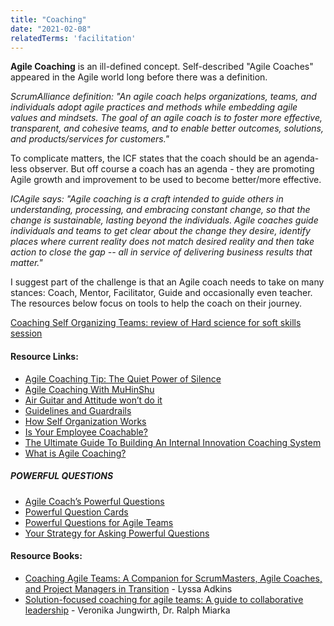```yaml
---
title: "Coaching"
date: "2021-02-08"
relatedTerms: 'facilitation'
---
```


**Agile Coaching** is an ill-defined concept. Self-described "Agile Coaches" appeared in the Agile world long before there was a definition.

_ScrumAlliance definition: "An agile coach helps organizations, teams, and individuals adopt agile practices and methods while embedding agile values and mindsets. The goal of an agile coach is to foster more effective, transparent, and cohesive teams, and to enable better outcomes, solutions, and products/services for customers."_

To complicate matters, the ICF states that the coach should be an agenda-less observer. But off course a coach has an agenda - they are promoting Agile growth and improvement to be used to become better/more effective.

_ICAgile says: "Agile coaching is a craft intended to guide others in understanding, processing, and embracing constant change, so that the change is sustainable, lasting beyond the individuals. Agile coaches guide individuals and teams to get clear about the change they desire, identify places where current reality does not match desired reality and then take action to close the gap -- all in service of delivering business results that matter."_

I suggest part of the challenge is that an Agile coach needs to take on many stances: Coach, Mentor, Facilitator, Guide and occasionally even teacher. The resources below focus on tools to help the coach on their journey.

[Coaching Self Organizing Teams: review of Hard science for soft skills session](/blog/coaching-self-organizing-teams.html)

#### Resource Links:

- [Agile Coaching Tip: The Quiet Power of Silence](https://www.solutionsiq.com/resource/blog-post/agile-coachin-power-of-silence/)
- [Agile Coaching With MuHinShu](https://dzone.com/articles/agile-coaching-with-muhinshu)
- [Air Guitar and Attitude won’t do it](https://www.infoq.com/news/2008/08/coaching_teams/)
- [Guidelines and Guardrails](https://salfreudenberg.wordpress.com/2018/04/23/guidelines-and-guardrails/)
- [How Self Organization Works](https://shift314.com/coaching-self-organizing-teams/)
- [Is Your Employee Coachable?](https://hbr.org/2015/02/is-your-employee-coachable)
- [The Ultimate Guide To Building An Internal Innovation Coaching System](https://movestheneedle.com/leadership/2018-11-5-tips-for-building-an-internal-innovation-coaching-system/)
- [What is Agile Coaching?](http://whatisagilecoaching.org)

##### POWERFUL QUESTIONS

- [Agile Coach’s Powerful Questions](https://agilepartnership.com/fr/agile-coachs-powerful-questions/)
- [Powerful Question Cards](https://www.growingagile.co.za/powerfulquestioncards/)
- [Powerful Questions for Agile Teams](https://www.coachingagileteams.com/2008/04/15/agile/powerful-questions-for-agile-teams/)
- [Your Strategy for Asking Powerful Questions](https://www.agile42.com/za/blog/2013/08/16/listen-be-curious-ask-great-questions/)

#### Resource Books:

- [Coaching Agile Teams: A Companion for ScrumMasters, Agile Coaches, and Project Managers in Transition](https://www.amazon.ca/Coaching-Agile-Teams-ScrumMasters-Transition/dp/0321637704/&tag=notesfromatoo-20) - Lyssa Adkins
- [Solution-focused coaching for agile teams: A guide to collaborative leadership](https://www.amazon.ca/Solution-focused-coaching-agile-teams-collaborative-ebook/dp/B09JT4LQT6/&tag=notesfromatoo-20) - Veronika Jungwirth, Dr. Ralph Miarka

